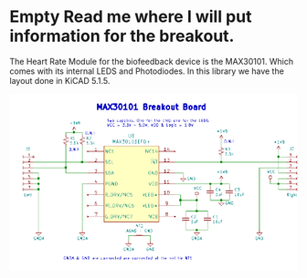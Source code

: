 # Empty Read me where I will put information for the breakout.

The Heart Rate Module for the biofeedback device is the MAX30101. Which comes with its internal LEDS and Photodiodes. In this library we have the layout done in KiCAD 5.1.5.

![MAX30101 Breakout Schematic](Documentation/Pictures/HRBreakout_Documentation/MAX30101_Schematic.png) 

